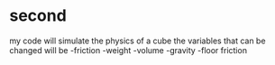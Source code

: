 # second
my code will simulate the physics of a cube
the variables that can be changed will be
-friction
-weight
-volume
-gravity
-floor friction
